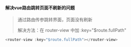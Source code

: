 #### 解决vue路由跳转页面不刷新的问题

> 通过路由传参跳转界面，页面没有刷新
>
> 解决方法：在 router-view 中加 :key="$route.fullPath"
>

```js
<router-view :key="$route.fullPath"></router-view>
```

